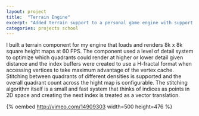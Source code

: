 ```yaml
---
layout: project
title:  "Terrain Engine"
excerpt: "Added terrain support to a personal game engine with support for up to 8k heightmaps. Both generation and presentation were optimized such that loading even large datasets took no more than a couple of seconds and rendering supported almost per-pixel triangle density."
categories: projects school
---
```


I built a terrain component for my engine that loads and renders 8k x 8k square height maps at 60 FPS. The component used a level of detail system to optimize which quadrants could render at higher or lower detail given distance and the index buffers were created to use a H-fractal format when accessing vertices to take maximum advantage of the vertex cache. Stitching between quadrants of different densities is supported and the overall quadrant count across the hight map is configurable. The stitching algorithm itself is a small and fast system that thinks of indices as points in 2D space and creating the next index is treated as a vector translation.

{% oembed http://vimeo.com/14909303 width=500 height=476 %}
